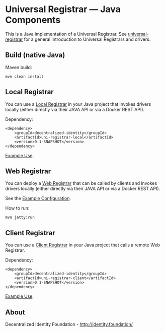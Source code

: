 # Universal Registrar — Java Components

This is a Java implementation of a Universal Registrar. See [universal-registrar](https://github.com/decentralized-identity/universal-registrar/) for a general introduction to Universal Registrars and drivers.

## Build (native Java)

Maven build:

	mvn clean install

## Local Registrar

You can use a [Local Registrar](https://github.com/decentralized-identity/universal-registrar/tree/master/uni-registrar-client) in your Java project that invokes drivers locally (either directly via their JAVA API or via a Docker REST API).

Dependency:

	<dependency>
		<groupId>decentralized-identity</groupId>
		<artifactId>uni-registrar-local</artifactId>
		<version>0.1-SNAPSHOT</version>
	</dependency>

[Example Use](https://github.com/decentralized-identity/universal-registrar/blob/master/examples/src/main/java/uniregistrar/examples/TestLocalUniRegistrar.java):

## Web Registrar

You can deploy a [Web Registrar](https://github.com/decentralized-identity/universal-registrar/tree/master/uni-registrar-web) that can be called by clients and invokes drivers locally (either directly via their JAVA API or via a Docker REST API).

See the [Example Configuration](https://github.com/decentralized-identity/universal-registrar/blob/master/uni-registrar-web/src/main/resources/application.yml).

How to run:

	mvn jetty:run

## Client Registrar

You can use a [Client Registrar](https://github.com/decentralized-identity/universal-registrar/tree/master/uni-registrar-client) in your Java project that calls a remote Web Registrar.

Dependency:

	<dependency>
		<groupId>decentralized-identity</groupId>
		<artifactId>uni-registrar-client</artifactId>
		<version>0.1-SNAPSHOT</version>
	</dependency>

[Example Use](https://github.com/decentralized-identity/universal-registrar/blob/master/examples/src/main/java/uniregistrar/examples/TestClientUniRegistrar.java):

## About

Decentralized Identity Foundation - http://identity.foundation/
